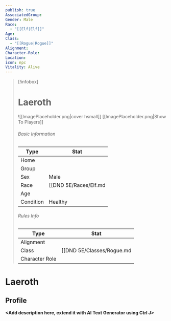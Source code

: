 ```yaml
---
publish: true
AssociatedGroup: 
Gender: Male
Race:
  - "[[Elf|Elf]]"
Age: 
Class:
  - "[[Rogue|Rogue]]"
Alignment: 
Character-Role: 
Location: 
icon: npc
Vitality: Alive
---
```




> [!infobox]
> # Laeroth
> ![[ImagePlaceholder.png|cover hsmall]]
> [[ImagePlaceholder.png|Show To Players]]
> ###### Basic Information
> Type |  Stat |
> ---|---|
> Home |  |
> Group |  |
> Sex | Male |
> Race | [[DND 5E/Races/Elf.md|Elf]] |
> Age |  |
> Condition | Healthy |
> ###### Rules Info
> Type |  Stat |
> ---|---|
> Alignment |  |
> Class | [[DND 5E/Classes/Rogue.md|Rogue]] |
> Character Role |  |

# Laeroth
## Profile

**<Add description here, extend it with AI Text Generator using Ctrl J>**

